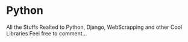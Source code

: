 # Python
All the Stuffs Realted to Python, Django, WebScrapping and other Cool Libraries
Feel free to comment...

